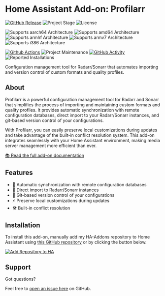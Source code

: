 # Home Assistant Add-on: Profilarr

[![GitHub Release][releases-shield]][releases]
![Project Stage][project-stage-shield]
![License][license-shield]

![Supports aarch64 Architecture][aarch64-shield]
![Supports amd64 Architecture][amd64-shield]
![Supports armhf Architecture][armhf-shield]
![Supports armv7 Architecture][armv7-shield]
![Supports i386 Architecture][i386-shield]

[![Github Actions][github-actions-shield]][github-actions]
![Project Maintenance][maintenance-shield]
[![GitHub Activity][commits-shield]][commits]
![Reported Installations][installations-shield-stable]

Configuration management tool for Radarr/Sonarr that automates importing and version control of custom formats and quality profiles.

## About

Profilarr is a powerful configuration management tool for Radarr and Sonarr that simplifies the process of importing and maintaining custom formats and quality profiles. It provides automatic synchronization with remote configuration databases, direct import to your Radarr/Sonarr instances, and git-based version control of your configurations.

With Profilarr, you can easily preserve local customizations during updates and take advantage of the built-in conflict resolution system. This add-on integrates seamlessly with your Home Assistant environment, making media server management more efficient than ever.

[:books: Read the full add-on documentation][docs]

## Features

- 🔄 Automatic synchronization with remote configuration databases
- 🎯 Direct import to Radarr/Sonarr instances
- 🔧 Git-based version control of your configurations
- ⚡ Preserve local customizations during updates
- 🛠️ Built-in conflict resolution

## Installation

To install this add-on, manually add my HA-Addons repository to Home Assistant using [this GitHub repository][ha-addons] or by clicking the button below.

[![Add Repository to HA][my-ha-badge]][my-ha-url]

## Support

Got questions?

Feel free to [open an issue here][issue] on GitHub.

[aarch64-shield]: https://img.shields.io/badge/aarch64-yes-green.svg
[amd64-shield]: https://img.shields.io/badge/amd64-yes-green.svg
[armhf-shield]: https://img.shields.io/badge/armhf-no-red.svg
[armv7-shield]: https://img.shields.io/badge/armv7-yes-green.svg
[commits-shield]: https://img.shields.io/github/commit-activity/y/123marvin123/addon-profilarr.svg
[commits]: https://github.com/123marvin123/addon-profilarr/commits/main
[contributors]: https://github.com/123marvin123/addon-profilarr/graphs/contributors
[dictionarry]: https://github.com/Dictionarry-Hub
[docs]: profilarr/DOCS.md
[github-actions-shield]: https://github.com/123marvin123/addon-profilarr/workflows/CI/badge.svg
[github-actions]: https://github.com/123marvin123/addon-profilarr/actions
[ha-addons]: https://github.com/123marvin123/ha-addons
[i386-shield]: https://img.shields.io/badge/i386-no-red.svg
[issue]: https://github.com/123marvin123/addon-profilarr/issues
[license-shield]: https://img.shields.io/github/license/123marvin123/addon-profilarr
[maintenance-shield]: https://img.shields.io/maintenance/yes/2025.svg
[project-stage-shield]: https://img.shields.io/badge/project%20stage-beta-orange.svg
[releases-shield]: https://img.shields.io/github/v/release/123marvin123/addon-profilarr?include_prereleases
[releases]: https://github.com/123marvin123/addon-profilarr/releases
[my-ha-badge]: https://my.home-assistant.io/badges/supervisor_add_addon_repository.svg
[my-ha-url]: https://my.home-assistant.io/redirect/supervisor_add_addon_repository/?repository_url=https%3A%2F%2Fgithub.com%2F123marvin123%2Fha-addons
[installations-shield-stable]: https://img.shields.io/badge/dynamic/json?url=https%3A%2F%2Fanalytics.home-assistant.io%2Faddons.json&query=%24%5B%22123marvin123_profilarr%22%5D.total&label=Reported%20Installations&link=https%3A%2F%2Fanalytics.home-assistant.io/add-ons
